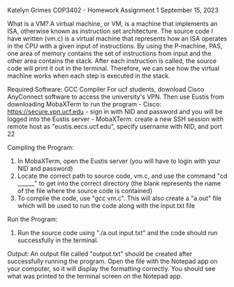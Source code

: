 Katelyn Grimes
COP3402 - Homework Assignment 1
September 15, 2023

What is a VM?
A virtual machine, or VM, is a machine that implements an ISA, otherwise known as instruction set architecture. The source code I have written (vm.c) is a virtual machine that represents how an ISA operates in the CPU with a given input of instructions. By using the P-machine, PAS, one area of memory contains the set of instructions from input and the other area contains the stack. After each instruction is called, the source code will print it out in the terminal. Therefore, we can see how the virtual machine works when each step is executed in the stack.

Required Software: GCC Compiler
For ucf students, download Cisco AnyConnect software to access the university's VPN.
Then use Eustis from downloading MobaXTerm to run the program
	- Cisco: https://secure.vpn.ucf.edu - sign in with NID and password and you will be logged into the Eustis server
	- MobaXTerm: create a new SSH session with remote host as "eustis.eecs.ucf.edu", specify username with NID, and port 22


Compling the Program:
1. In MobaXTerm, open the Eustis server (you will have to login with your NID and password)
2. Locate the correct path to source code, vm.c, and use the command "cd ______" to get into the correct directory (the blank represents the name of the file where the source code is contained)
3. To complie the code, use "gcc vm.c". This will also create a "a.out" file which will be used to run the code along with the input.txt file

Run the Program:
1. Run the source code using "./a.out input.txt" and the code should run successfully in the terminal.

Output:
An output file called "output.txt" should be created after successfully running the program. Open the file with the Notepad app on your computer, so it will display the formatting correctly. You should see what was printed to the terminal screen on the Notepad app.

